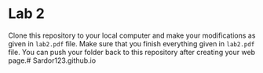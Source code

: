 # Lab 2

Clone this repository to your local computer and make your modifications as given in `lab2.pdf` file. Make sure that you finish everything given in `lab2.pdf` file. You can push your folder back to this repository after creating your web page.#   S a r d o r 1 2 3 . g i t h u b . i o  
 